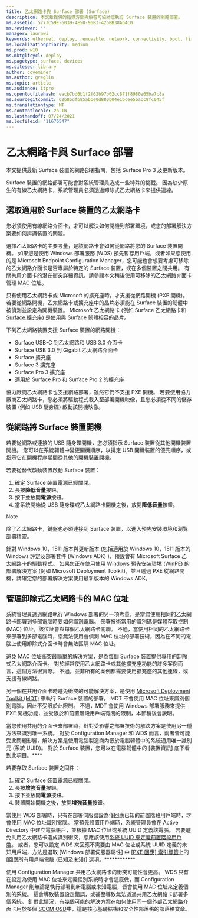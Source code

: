 ```yaml
---
title: 乙太網路卡與 Surface 部署 (Surface)
description: 本文章提供的指導方針與解答可協助您執行 Surface 裝置的網路部署。
ms.assetid: 5273C59E-6039-4E50-96B3-426BB38A64C0
ms.reviewer: ''
manager: laurawi
keywords: ethernet, deploy, removable, network, connectivity, boot, firmware, device, adapter, PXE boot, USB, 乙太網路, 部署, 卸除式, 網路, 連線能力, 開機, 韌體, 裝置, 介面卡, PXE 開機
ms.localizationpriority: medium
ms.prod: w10
ms.mktglfcycl: deploy
ms.pagetype: surface, devices
ms.sitesec: library
author: coveminer
ms.author: greglin
ms.topic: article
ms.audience: itpro
ms.openlocfilehash: eacb7bd6b1f2f62b97b02cc871f8980e65ba7c8a
ms.sourcegitcommit: 62b85dfb85abbe0d880b04e1bcee5bacc9fc045f
ms.translationtype: MT
ms.contentlocale: zh-TW
ms.lasthandoff: 07/24/2021
ms.locfileid: "11676547"
---
```

# <a name="ethernet-adapters-and-surface-deployment"></a>乙太網路卡與 Surface 部署

本文提供最新 Surface 裝置的網路部署指南，包括 Surface Pro 3 及更新版本。

Surface 裝置的網路部署可能會對系統管理員造成一些特殊的挑戰。 因為缺少原生的有線乙太網路卡，系統管理員必須透過卸除式乙太網路卡來提供連線。

## <a name="select-an-ethernet-adapter-for-surface-devices"></a>選取適用於 Surface 裝置的乙太網路卡

您必須使用有線網路介面卡，才可以解決如何開機到部署環境，或您的部署解決方案要如何辨識裝置的問題。

選擇乙太網路卡的主要考量，是該網路卡會如何從網路將您的 Surface 裝置開機。 如果您是使用 Windows 部署服務 (WDS) 預先暫存用戶端，或者如果您使用的是 Microsoft Endpoint Configuration Manager，您可能也會想要考慮可移除的乙太網路介面卡是否專屬於特定的 Surface 裝置，或在多個裝置之間共用。 有關共用介面卡的潛在衝突詳細資訊，請參閱本文稍後使用[](#manage-mac-addresses)可移除的乙太網路介面卡管理 MAC 位址。

只有使用乙太網路卡或 Microsoft 的擴充座時，才支援從網路開機 (PXE 開機)。 若要從網路開機，乙太網路卡或擴充座中的晶片必須能在 Surface 裝置的韌體中被偵測並設定為開機裝置。 Microsoft 乙太網路卡 (例如 Surface 乙太網路卡和 [Surface 擴充座](https://www.microsoft.com/surface/accessories/surface-dock)) 是使用與 Surface 韌體相容的晶片。

下列乙太網路裝置支援 Surface 裝置的網路開機：

- Surface USB-C 到乙太網路和 USB 3.0 介面卡
- Surface USB 3.0 到 Gigabit 乙太網路介面卡
- Surface 擴充座
- Surface 3 擴充座
- Surface Pro 3 擴充座
- 適用於 Surface Pro 和 Surface Pro 2 的擴充座

協力廠商乙太網路卡也支援網路部署，雖然它們不支援 PXE 開機。 若要使用協力廠商乙太網路卡，您必須將驅動程式載入至部署開機映像，且您必須從不同的儲存裝置 (例如 USB 隨身碟) 啟動該開機映像。

## <a name="boot-surface-devices-from-the-network"></a>從網路將 Surface 裝置開機

若要從網路或連接的 USB 隨身碟開機，您必須指示 Surface 裝置從其他開機裝置開機。 您可以在系統韌體中變更開機順序，以排定 USB 開機裝置的優先順序，或指示它在開機程序期間從其他的開機裝置開機。

若要從替代啟動裝置啟動 Surface 裝置：

1. 確定 Surface 裝置電源已經關閉。
2. 長按**降低音量**按鈕。
3. 按下並放開**電源**按鈕。
4. 當系統開始從 USB 隨身碟或乙太網路卡開機之後，放開**降低音量**按鈕。

>[!NOTE]
>除了乙太網路卡，鍵盤也必須連接到 Surface 裝置，以進入預先安裝環境和瀏覽部署精靈。

針對 Windows 10，1511 版本與更新版本 (包括適用於 Windows 10，1511 版本的 Windows 評定及部署套件 (Windows ADK) )，預設會有 Microsoft Surface 乙太網路卡的驅動程式。 如果您正在使用使用 Windows 預先安裝環境 (WinPE) 的部署解決方案 (例如 Microsoft Deployment Toolkit)，並且透過 PXE 從網路開機，請確定您的部署解決方案使用最新版本的 Windows ADK。

## <a name="manage-mac-addresses-with-removable-ethernet-adapters"></a><a href="" id="manage-mac-addresses"></a>管理卸除式乙太網路卡的 MAC 位址

系統管理員透過網路執行 Windows 部署的另一項考量，是當您使用相同的乙太網路卡部署到多部電腦時要如何識別電腦。 部署技術常用的識別碼是媒體存取控制 (MAC) 位址，該位址會與每個乙太網路卡關聯。 不過，當使用相同的乙太網路卡來部署到多部電腦時，您無法使用會偵測 MAC 位址的部署技術，因為在不同的電腦上使用卸除式介面卡時會無法區隔 MAC 位址。

避免 MAC 位址衝突最簡單的解決方案，是為每個 Surface 裝置提供專用的卸除式乙太網路介面卡。 對於經常使用乙太網路卡或其他擴充座功能的許多案例而言，這個方法很實際。 不過，並非所有的案例都需要使用擴充座的其他連線，或支援有線網路。

另一個在共用介面卡時避免衝突的可能解決方案，是使用 [Microsoft Deployment Toolkit (MDT)](/mem/configmgr/mdt) 來執行 Surface 裝置的部署。 MDT 不會使用 MAC 位址來識別個別電腦，因此不受限於此限制。 不過，MDT 會使用 Windows 部署服務來提供 PXE 開機功能，並受限於和前置階段用戶端有關的限制，本節稍後會說明。

當您使用共用的介面卡來部署時，針對受影響之部署技術的解決方案是使用另一種方法來識別唯一系統。 對於 Configuration Manager 和 WDS 而言，兩者皆可能受此問題影響，解決方案是使用電腦製造商內嵌於電腦韌體中的系統通用唯一識別元 (系統 UUID)。 對於 Surface 裝置，您可以在電腦韌體中的 \[裝置資訊\] 底下看到此項目。****

若要存取 Surface 裝置之固件：

1. 確定 Surface 裝置電源已經關閉。
2. 長按**增強音量**按鈕。
3. 按下並放開**電源**按鈕。
4. 裝置開始開機之後，放開**增強音量**按鈕。

當使用 WDS 部署時，只有在部署伺服器設為僅回應已知的前置階段用戶端時，才會使用 MAC 位址識別電腦。 當預先設置用戶端時，系統管理員會在 Active Directory 中建立電腦帳戶，並根據 MAC 位址或系統 UUID 定義該電腦。 若要避免共用乙太網路卡造成識別衝突，您應該使用[系統 UUID 來定義前置階段用戶端](/previous-versions/windows/it-pro/windows-server-2012-R2-and-2012/cc742034(v=ws.11))。 或者，您可以設定 WDS 來回應不需要由 MAC 位址或系統 UUID 定義的未知用戶端，方法是選取 \[Windows 部署伺服器屬性\] 中 [\[PXE 回應\] 索引標籤](/previous-versions/windows/it-pro/windows-server-2008-R2-and-2008/cc732360(v=ws.11))上的 \[回應所有用戶端電腦 (已知及未知)\] 選項。************

使用 Configuration Manager 共用乙太網路卡的衝突可能性會更高。 WDS 只有在設定為使用 MAC 位址來定義個別系統時才會這麼做，而 Configuration Manager 則無論是執行部署到新電腦或未知電腦，皆會使用 MAC 位址來定義個別的系統。 這會導致裝置設定錯誤，或甚至導致無法透過共用乙太網路卡部署多個系統。 針對此情況，有幾個可能的解決方案在如何使用同一個外部乙太網路介面卡用於多個 [SCCM OSD](https://techcommunity.microsoft.com/t5/core-infrastructure-and-security/how-to-use-the-same-external-ethernet-adapter-for-multiple-sccm/ba-p/257374)中，這是核心基礎結構和安全性部落格的部落格文章。
